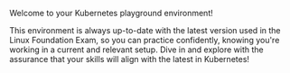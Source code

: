 Welcome to your Kubernetes playground environment!

This environment is always up-to-date with the latest version used in the Linux Foundation Exam, so you can practice confidently, knowing you're working in a current and relevant setup. Dive in and explore with the assurance that your skills will align with the latest in Kubernetes!
